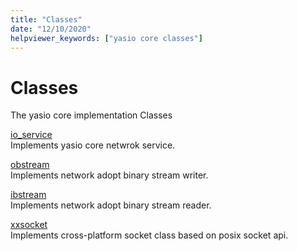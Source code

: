 ```yaml
---
title: "Classes"
date: "12/10/2020"
helpviewer_keywords: ["yasio core classes"]
---
```

# Classes

The yasio core implementation Classes<br/>

[io_service](reference/cpp/io_service-class.md)<br/>
Implements yasio core netwrok service.

[obstream](reference/cpp/obstream-class.md)<br/>
Implements network adopt binary stream writer.

[ibstream](reference/cpp/ibstream-class.md)<br/>
Implements network adopt binary stream reader.

[xxsocket](reference/cpp/xxsocket-class.md)<br/>
Implements cross-platform socket class based on posix socket api.

